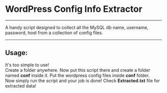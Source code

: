 # WordPress Config Info Extractor
--------------------------------

A handy script designed to collect all the MySQL db name, username, password, host from a collection of config files.<br>

--------------------------------

Usage:
-----
It's too simple to use!<br>
Create a folder anywhere. Now put this script there and create a folder named <b>conf</b> inside it. Put the wordpress config files inside <b>conf</b> folder.<br>
Now simply run the script and your job is done! Check <b>Extracted.txt</b> file for extracted data!
